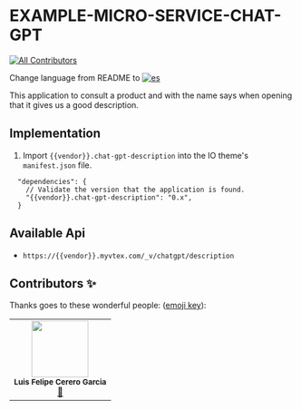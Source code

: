 # EXAMPLE-MICRO-SERVICE-CHAT-GPT

<!-- DOCS-IGNORE:start -->
<!-- ALL-CONTRIBUTORS-BADGE:START - Do not remove or modify this section -->

[![All Contributors](https://img.shields.io/badge/all_contributors-1-orange.svg?style=flat-square)](#contributors-)

<!-- ALL-CONTRIBUTORS-BADGE:END -->
<!-- DOCS-IGNORE:end -->

Change language from README to [![es](https://img.shields.io/badge/lang-es-yellow.svg)](https://github.com/FelCer/VTEX-EJEMPLO-DE-MICRO-SERVICIO-CHAT-GPT/blob/main/docs/README.md)

This application to consult a product and with the name says when opening that it gives us a good description.
<br>

## Implementation

1. Import `{{vendor}}.chat-gpt-description` into the IO theme's `manifest.json` file.

```
  "dependencies": {
    // Validate the version that the application is found.
    "{{vendor}}.chat-gpt-description": "0.x",
  }

```

## Available Api

- `https://{{vendor}}.myvtex.com/_v/chatgpt/description`

<!-- DOCS-IGNORE:start -->

## Contributors ✨

Thanks goes to these wonderful people: ([emoji key](https://allcontributors.org/docs/en/emoji-key)):

<table>
  <tr>
    <td align="center"><img src="https://avatars.githubusercontent.com/u/22477264?v=4" width="100px;" alt=""/><br /><sub><b>Luis Felipe Cerero Garcia</b></sub></a><br /><a href="https://github.com/ITGlobers/showcase-cencosud/commits?author=felcer" title="Documentation">📖</td>
  </tr>
</table>

<!-- DOCS-IGNORE:end -->
